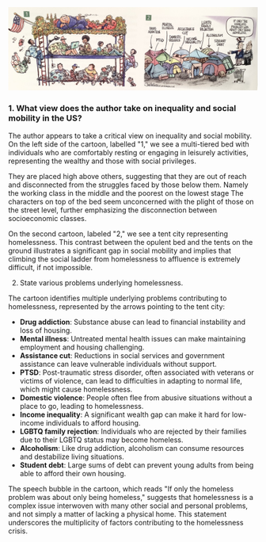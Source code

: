 ![../../../../misc/Media/Cartoon_homelessness.jpg](../../../../../docs/images/Cartoon_homelessness.jpg)

### 1. What view does the author take on inequality and social mobility in the US?

The author appears to take a critical view on inequality and social mobility. On the left side of the cartoon, labelled "1," we see a multi-tiered bed with individuals who are comfortably resting or engaging in leisurely activities, representing the wealthy and those with social privileges.

They are placed high above others, suggesting that they are out of reach and disconnected from the struggles faced by those below them. Namely the working class in the middle and the poorest on the lowest stage
The characters on top of the bed seem unconcerned with the plight of those on the street level, further emphasizing the disconnection between socioeconomic classes.




On the second cartoon, labeled "2," we see a tent city representing homelessness. This contrast between the opulent bed and the tents on the ground illustrates a significant gap in social mobility and implies that climbing the social ladder from homelessness to affluence is extremely difficult, if not impossible. 


2. State various problems underlying homelessness.

The cartoon identifies multiple underlying problems contributing to homelessness, represented by the arrows pointing to the tent city:

- **Drug addiction**: Substance abuse can lead to financial instability and loss of housing.
- **Mental illness**: Untreated mental health issues can make maintaining employment and housing challenging.
- **Assistance cut**: Reductions in social services and government assistance can leave vulnerable individuals without support.
- **PTSD**: Post-traumatic stress disorder, often associated with veterans or victims of violence, can lead to difficulties in adapting to normal life, which might cause homelessness.
- **Domestic violence**: People often flee from abusive situations without a place to go, leading to homelessness.
- **Income inequality**: A significant wealth gap can make it hard for low-income individuals to afford housing.
- **LGBTQ family rejection**: Individuals who are rejected by their families due to their LGBTQ status may become homeless.
- **Alcoholism**: Like drug addiction, alcoholism can consume resources and destabilize living situations.
- **Student debt**: Large sums of debt can prevent young adults from being able to afford their own housing.

The speech bubble in the cartoon, which reads "If only the homeless problem was about only being homeless," suggests that homelessness is a complex issue interwoven with many other social and personal problems, and not simply a matter of lacking a physical home. This statement underscores the multiplicity of factors contributing to the homelessness crisis.